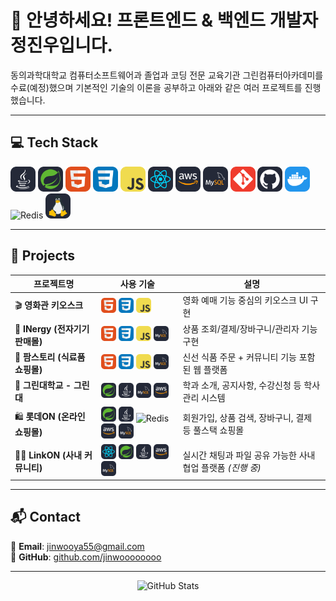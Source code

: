 # 👋 안녕하세요! 프론트엔드 & 백엔드 개발자 정진우입니다.

동의과학대학교 컴퓨터소프트웨어과 졸업과 코딩 전문 교육기관 그린컴퓨터아카데미를 수료(예정)했으며
기본적인 기술의 이론을 공부하고 아래와 같은 여러 프로젝트를 진행했습니다.

---

## 💻 Tech Stack

<p align="left">
  <img src="https://raw.githubusercontent.com/tandpfun/skill-icons/main/icons/Java-Dark.svg" height="40" alt="Java"/>
  <img src="https://raw.githubusercontent.com/tandpfun/skill-icons/main/icons/Spring-Dark.svg" height="40" alt="Spring Boot"/>
  <img src="https://raw.githubusercontent.com/tandpfun/skill-icons/main/icons/HTML.svg" height="40" alt="HTML"/>
  <img src="https://raw.githubusercontent.com/tandpfun/skill-icons/main/icons/CSS.svg" height="40" alt="CSS"/>
  <img src="https://raw.githubusercontent.com/tandpfun/skill-icons/main/icons/JavaScript.svg" height="40" alt="JavaScript"/>
  <img src="https://raw.githubusercontent.com/tandpfun/skill-icons/main/icons/React-Dark.svg" height="40" alt="React"/>
  <img src="https://raw.githubusercontent.com/tandpfun/skill-icons/main/icons/AWS-Dark.svg" height="40" alt="AWS"/>
  <img src="https://raw.githubusercontent.com/tandpfun/skill-icons/main/icons/MySQL-Dark.svg" height="40" alt="MySQL"/>
  <img src="https://raw.githubusercontent.com/tandpfun/skill-icons/main/icons/Git.svg" height="40" alt="Git"/>
  <img src="https://raw.githubusercontent.com/tandpfun/skill-icons/main/icons/Github-Dark.svg" height="40" alt="GitHub"/>
  <img src="https://raw.githubusercontent.com/tandpfun/skill-icons/main/icons/Docker.svg" height="40" alt="Docker"/>
  <img src="https://cdn.jsdelivr.net/gh/devicons/devicon/icons/redis/redis-original.svg" width="40" alt="Redis"/>
  <img src="https://raw.githubusercontent.com/tandpfun/skill-icons/main/icons/Linux-Dark.svg" height="40" alt="Linux"/>
</p>

---

## 📁 Projects

| 프로젝트명 | 사용 기술 | 설명 |
|------------|-----------|------|
| 🎬 **영화관 키오스크** | <img src="https://raw.githubusercontent.com/tandpfun/skill-icons/main/icons/HTML.svg" width="24"/> <img src="https://raw.githubusercontent.com/tandpfun/skill-icons/main/icons/CSS.svg" width="24"/> <img src="https://raw.githubusercontent.com/tandpfun/skill-icons/main/icons/JavaScript.svg" width="24"/> | 영화 예매 기능 중심의 키오스크 UI 구현 |
| 🛒 **INergy (전자기기 판매몰)** | <img src="https://raw.githubusercontent.com/tandpfun/skill-icons/main/icons/HTML.svg" width="24"/> <img src="https://raw.githubusercontent.com/tandpfun/skill-icons/main/icons/CSS.svg" width="24"/> <img src="https://raw.githubusercontent.com/tandpfun/skill-icons/main/icons/JavaScript.svg" width="24"/> <img src="https://raw.githubusercontent.com/tandpfun/skill-icons/main/icons/MySQL-Dark.svg" width="24"/> | 상품 조회/결제/장바구니/관리자 기능 구현 |
| 🥬 **팜스토리 (식료품 쇼핑몰)** | <img src="https://raw.githubusercontent.com/tandpfun/skill-icons/main/icons/HTML.svg" width="24"/> <img src="https://raw.githubusercontent.com/tandpfun/skill-icons/main/icons/CSS.svg" width="24"/> <img src="https://raw.githubusercontent.com/tandpfun/skill-icons/main/icons/JavaScript.svg" width="24"/> <img src="https://raw.githubusercontent.com/tandpfun/skill-icons/main/icons/MySQL-Dark.svg" width="24"/> | 신선 식품 주문 + 커뮤니티 기능 포함된 웹 플랫폼 |
| 🏫 **그린대학교 - 그린대** | <img src="https://raw.githubusercontent.com/tandpfun/skill-icons/main/icons/Spring-Dark.svg" width="24"/> <img src="https://raw.githubusercontent.com/tandpfun/skill-icons/main/icons/Java-Dark.svg" width="24"/> <img src="https://raw.githubusercontent.com/tandpfun/skill-icons/main/icons/MySQL-Dark.svg" width="24"/> <img src="https://raw.githubusercontent.com/tandpfun/skill-icons/main/icons/AWS-Dark.svg" width="24"/> | 학과 소개, 공지사항, 수강신청 등 학사 관리 시스템 |
| 🛍 **롯데ON (온라인 쇼핑몰)** | <img src="https://raw.githubusercontent.com/tandpfun/skill-icons/main/icons/Spring-Dark.svg" width="24"/> <img src="https://raw.githubusercontent.com/tandpfun/skill-icons/main/icons/Java-Dark.svg" width="24"/> <img src="https://cdn.jsdelivr.net/gh/devicons/devicon/icons/redis/redis-original.svg" width="24" alt="Redis"/> <img src="https://raw.githubusercontent.com/tandpfun/skill-icons/main/icons/AWS-Dark.svg" width="24"/> <img src="https://raw.githubusercontent.com/tandpfun/skill-icons/main/icons/MySQL-Dark.svg" width="24"/> | 회원가입, 상품 검색, 장바구니, 결제 등 풀스택 쇼핑몰 |
| 🧑‍💼 **LinkON (사내 커뮤니티)** | <img src="https://raw.githubusercontent.com/tandpfun/skill-icons/main/icons/React-Dark.svg" width="24"/> <img src="https://raw.githubusercontent.com/tandpfun/skill-icons/main/icons/Spring-Dark.svg" width="24"/> <img src="https://raw.githubusercontent.com/tandpfun/skill-icons/main/icons/Java-Dark.svg" width="24"/> <img src="https://raw.githubusercontent.com/tandpfun/skill-icons/main/icons/AWS-Dark.svg" width="24"/> <img src="https://raw.githubusercontent.com/tandpfun/skill-icons/main/icons/MySQL-Dark.svg" width="24"/> | 실시간 채팅과 파일 공유 가능한 사내 협업 플랫폼 *(진행 중)* |


---

## 📬 Contact

📧 **Email**: jinwooya55@gmail.com  
🔗 **GitHub**: [github.com/jinwoooooooo](https://github.com/jinwoooooooo)  

---




<p align="center">
  <img src="https://github-readme-stats.vercel.app/api?username=Jinwoooooooo&show_icons=true&theme=radical" alt="GitHub Stats">
</p>
